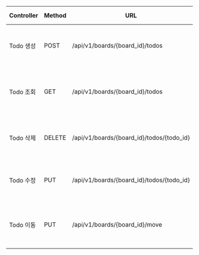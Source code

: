 | Controller | Method | URL                                       | Request Header              | Response                                                          | Request                                                                            |
|------------|--------|-------------------------------------------|-----------------------------|-------------------------------------------------------------------|------------------------------------------------------------------------------------|
| Todo 생성    | POST   | /api/v1/boards/{board_id}/todos           | Authorization : accessToken | { "status" : 201, "message": "Todo 작성 성공" }                       | { "todo_name": "text" }                                                            |
| Todo 조회    | GET    | /api/v1/boards/{board_id}/todos           | Authorization : accessToken | { "status" : 200, "message": "Todo 조회 성공", "data": {responseDto}} |                                                                                    |
| Todo 삭제    | DELETE | /api/v1/boards/{board_id}/todos/{todo_id} | Authorization : accessToken | { "status" : 204, "message": "Todo 삭제 성공" }                       |                                                                                    |
| Todo 수정    | PUT    | /api/v1/boards/{board_id}/todos/{todo_id} | Authorization : accessToken | { "status" : 200, "message": "Todo 수정 성공" }                       | { "todo_name":"text"}                                                              |
| Todo 이동    | PUT    | /api/v1/boards/{board_id}/move            | Authorization : accessToken | { "status" : 200, "message": "Todo 이동 성공" }                       | [{"todo_id": "id", "number": "number"}, {"todo_id": "id", "number": "number"} ...] |

